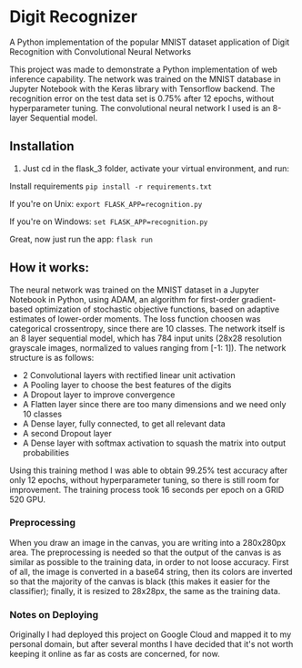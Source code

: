 # Digit Recognizer
A Python implementation of the popular MNIST dataset application of Digit Recognition with Convolutional Neural Networks

This project was made to demonstrate a Python implementation of web inference capability.
The network was trained on the MNIST database in Jupyter Notebook with the Keras library with Tensorflow backend. The recognition error on the test data set is 0.75% after 12 epochs, without hyperparameter tuning. The convolutional neural network I used is an 8-layer Sequential model.


## Installation

1. Just cd in the flask_3 folder, activate your virtual environment, and run:

Install requirements
`pip install -r requirements.txt`

If you're on Unix:
`export FLASK_APP=recognition.py`

If you're on Windows:
`set FLASK_APP=recognition.py`

Great, now just run the app:
`flask run`


## How it works:

The neural network was trained on the MNIST dataset in a Jupyter Notebook in Python, using ADAM, an algorithm for first-order gradient-based optimization of stochastic objective functions, based on adaptive estimates of lower-order moments.
The loss function choosen was categorical crossentropy, since there are 10 classes.
The network itself is an 8 layer sequential model, which has 784 input units (28x28 resolution grayscale images, normalized to values ranging from [-1: 1]). The network structure is as follows:
							
  * 2 Convolutional layers with rectified linear unit activation
  * A Pooling layer to choose the best features of the digits
  * A Dropout layer to improve convergence
  * A Flatten layer since there are too many dimensions and we need only 10 classes
  * A Dense layer, fully connected, to get all relevant data
  * A second Dropout layer
  * A Dense layer with softmax activation to squash the matrix into output probabilities

Using this training method I was able to obtain 99.25% test accuracy after only 12 epochs, without hyperparameter tuning, so there is still room for improvement.
The training process took 16 seconds per epoch on a GRID 520 GPU.

### Preprocessing

When you draw an image in the canvas, you are writing into a 280x280px area. The preprocessing is needed so that the output of the canvas is as similar as possible to the training data, in order to not loose accuracy.
First of all, the image is converted in a base64 string, then its colors are inverted so that the majority of the canvas is black (this makes it easier for the classifier); finally, it is resized to 28x28px, the same as the training data.


### Notes on Deploying
Originally I had deployed this project on Google Cloud and mapped it to my personal domain, but after several months I have decided that it's not worth keeping it online as far as costs are concerned, for now.
